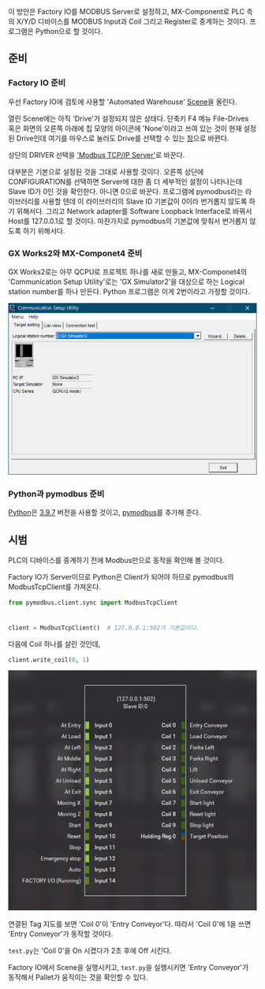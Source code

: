 이 방안은 Factory IO를 MODBUS Server로 설정하고, 
MX-Component로 PLC 측의 X/Y/D 디바이스를 MODBUS Input과 Coil 그리고 Register로 중계하는 것이다.
프로그램은 Python으로 할 것이다. 

## 준비

### Factory IO 준비 

우선 Factory IO에 검토에 사용할 'Automated Warehouse' [Scene](https://docs.factoryio.com/manual/scenes/)을 올린다. 

열린 Scene에는 아직 'Drive'가 설정되지 않은 상태다. 
단축키 F4 
메뉴 File-Drives 
혹은 화면의 오른쪽 아래에 칩 모양의 아이콘에 'None'이라고 쓰여 있는 것이 현재 설정된 Drive인데 
여기를 마우스로 눌러도 Drive를 선택할 수 있는 [창](https://docs.factoryio.com/manual/drivers/)으로 바뀐다. 

상단의 DRIVER 선택을 ['Modbus TCP/IP Server'](https://docs.factoryio.com/manual/drivers/modbus-server/)로 바꾼다. 

대부분은 기본으로 설정된 것을 그대로 사용할 것이다. 
오른쪽 상단에 CONFIGURATION를 선택하면 Server에 대한 좀 더 세부적인 설정이 나타나는데 
Slave ID가 0인 것을 확인한다. 아니면 0으로 바꾼다. 
프로그램에 pymodbus라는 라이브러리를 사용할 텐데
이 라이브러리의 Slave ID 기본값이 0이라 번거롭지 않도록 하기 위해서다.
그리고 Network adapter를 Software Loopback Interface로 바꿔서 
Host를 127.0.0.1로 할 것이다.
마찬가지로 pymodbus의 기본값에 맞춰서 번거롭지 않도록 하기 위해서다.

### GX Works2와 MX-Componet4 준비

GX Works2로는 아무 QCPU로 프로젝트 하나를 새로 만들고,
MX-Componet4의 'Communication Setup Utility'로는
'GX Simulator2'을 대상으로 하는 Logical station number를 하나 만든다.
Python 프로그램은 이게 2번이라고 가정할 것이다.

![gx_simulator2](gx_simulator2.png)

### Python과 pymodbus 준비

[Python](https://www.python.org/)은 [3.9.7](https://www.python.org/downloads/release/python-397/) 버전을 사용할 것이고,
[pymodbus](https://pypi.org/project/pymodbus/)를 추가해 준다.

## 시범

PLC의 디바이스를 중계하기 전에 Modbus만으로 동작을 확인해 볼 것이다.

Factory IO가 Server이므로 Python은 Client가 되어야 하므로
pymodbus의 ModbusTcpClient를 가져온다.

```python
from pymodbus.client.sync import ModbusTcpClient


client = ModbusTcpClient()  # 127.0.0.1:502가 기본값이다.
```

다음에 Coil 하나를 살린 것인데,

```python
client.write_coil(0, 1)
```

![tag_map](tag_map.png)

연결된 Tag 지도를 보면 'Coil 0'이 'Entry Conveyor'다.
따라서 'Coil 0'에 1을 쓰면 'Entry Conveyor'가 동작할 것이다.

`test.py`는 'Coil 0'을 On 시켰다가 2초 후에 Off 시킨다.

Factory IO에서 Scene을 실행시키고, `test.py`을 실행시키면
'Entry Conveyor'가 동작해서 Pallet가 움직이는 것을 확인할 수 있다.
